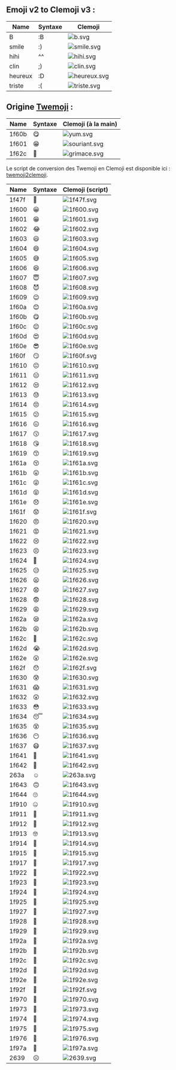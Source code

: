 ## Emoji v2 to Clemoji v3 :

| Name     |  Syntaxe  | Clemoji                       | 
| -------- | --------- | ----------------------------- | 
| B        |    :B     | ![b.svg](b.svg)               | 
| smile    |    :)     | ![smile.svg](smile.svg)       | 
| hihi     |    ^^     | ![hihi.svg](hihi.svg)         | 
| clin     |    ;)     | ![clin.svg](clin.svg)         | 
| heureux  |    :D     | ![heureux.svg](heureux.svg)   | 
| triste   |    :(     | ![triste.svg](triste.svg)     | 

## Origine [Twemoji](https://github.com/twitter/twemoji) :

| Name  |  Syntaxe  | Clemoji (à la main)     | 
| ----- | --- | ----------------------------- | 
| 1f60b | 😋 | ![yum.svg](yum.svg)           | 
| 1f601 | 😁 | ![souriant.svg](souriant.svg) | 
| 1f62c | 😬 | ![grimace.svg](grimace.svg)   | 

Le script de conversion des Twemoji en Clemoji est disponible ici : [twemoji2clemoji](twemoji2clemoji/).

| Name  | Syntaxe | Clemoji (script)    | 
| ----- | --- | ----------------------- |
| 1f47f | 👿 | ![1f47f.svg](1f47f.svg) | 
| 1f600 | 😀 | ![1f600.svg](1f600.svg) | 
| 1f601 | 😁 | ![1f601.svg](1f601.svg) | 
| 1f602 | 😂 | ![1f602.svg](1f602.svg) | 
| 1f603 | 😃 | ![1f603.svg](1f603.svg) | 
| 1f604 | 😄 | ![1f604.svg](1f604.svg) | 
| 1f605 | 😅 | ![1f605.svg](1f605.svg) | 
| 1f606 | 😆 | ![1f606.svg](1f606.svg) | 
| 1f607 | 😇 | ![1f607.svg](1f607.svg) | 
| 1f608 | 😈 | ![1f608.svg](1f608.svg) | 
| 1f609 | 😉 | ![1f609.svg](1f609.svg) | 
| 1f60a | 😊 | ![1f60a.svg](1f60a.svg) | 
| 1f60b | 😋 | ![1f60b.svg](1f60b.svg) | 
| 1f60c | 😌 | ![1f60c.svg](1f60c.svg) | 
| 1f60d | 😍 | ![1f60d.svg](1f60d.svg) | 
| 1f60e | 😎 | ![1f60e.svg](1f60e.svg) | 
| 1f60f | 😏 | ![1f60f.svg](1f60f.svg) | 
| 1f610 | 😐 | ![1f610.svg](1f610.svg) | 
| 1f611 | 😑 | ![1f611.svg](1f611.svg) | 
| 1f612 | 😒 | ![1f612.svg](1f612.svg) | 
| 1f613 | 😓 | ![1f613.svg](1f613.svg) | 
| 1f614 | 😔 | ![1f614.svg](1f614.svg) | 
| 1f615 | 😕 | ![1f615.svg](1f615.svg) | 
| 1f616 | 😖 | ![1f616.svg](1f616.svg) | 
| 1f617 | 😗 | ![1f617.svg](1f617.svg) | 
| 1f618 | 😘 | ![1f618.svg](1f618.svg) | 
| 1f619 | 😙 | ![1f619.svg](1f619.svg) | 
| 1f61a | 😚 | ![1f61a.svg](1f61a.svg) | 
| 1f61b | 😛 | ![1f61b.svg](1f61b.svg) | 
| 1f61c | 😜 | ![1f61c.svg](1f61c.svg) | 
| 1f61d | 😝 | ![1f61d.svg](1f61d.svg) | 
| 1f61e | 😞 | ![1f61e.svg](1f61e.svg) | 
| 1f61f | 😟 | ![1f61f.svg](1f61f.svg) | 
| 1f620 | 😠 | ![1f620.svg](1f620.svg) | 
| 1f621 | 😡 | ![1f621.svg](1f621.svg) | 
| 1f622 | 😢 | ![1f622.svg](1f622.svg) | 
| 1f623 | 😣 | ![1f623.svg](1f623.svg) | 
| 1f624 | 😤 | ![1f624.svg](1f624.svg) | 
| 1f625 | 😥 | ![1f625.svg](1f625.svg) | 
| 1f626 | 😦 | ![1f626.svg](1f626.svg) | 
| 1f627 | 😧 | ![1f627.svg](1f627.svg) | 
| 1f628 | 😨 | ![1f628.svg](1f628.svg) | 
| 1f629 | 😩 | ![1f629.svg](1f629.svg) | 
| 1f62a | 😪 | ![1f62a.svg](1f62a.svg) | 
| 1f62b | 😫 | ![1f62b.svg](1f62b.svg) | 
| 1f62c | 😬 | ![1f62c.svg](1f62c.svg) | 
| 1f62d | 😭 | ![1f62d.svg](1f62d.svg) | 
| 1f62e | 😮 | ![1f62e.svg](1f62e.svg) | 
| 1f62f | 😯 | ![1f62f.svg](1f62f.svg) | 
| 1f630 | 😰 | ![1f630.svg](1f630.svg) | 
| 1f631 | 😱 | ![1f631.svg](1f631.svg) | 
| 1f632 | 😲 | ![1f632.svg](1f632.svg) | 
| 1f633 | 😳 | ![1f633.svg](1f633.svg) | 
| 1f634 | 😴 | ![1f634.svg](1f634.svg) | 
| 1f635 | 😵 | ![1f635.svg](1f635.svg) | 
| 1f636 | 😶 | ![1f636.svg](1f636.svg) | 
| 1f637 | 😷 | ![1f637.svg](1f637.svg) | 
| 1f641 | 🙁 | ![1f641.svg](1f641.svg) | 
| 1f642 | 🙂 | ![1f642.svg](1f642.svg) | 
| 263a | ☺ | ![263a.svg](263a.svg) | 
| 1f643 | 🙃 | ![1f643.svg](1f643.svg) | 
| 1f644 | 🙄 | ![1f644.svg](1f644.svg) | 
| 1f910 | 🤐 | ![1f910.svg](1f910.svg) | 
| 1f911 | 🤑 | ![1f911.svg](1f911.svg) | 
| 1f912 | 🤒 | ![1f912.svg](1f912.svg) | 
| 1f913 | 🤓 | ![1f913.svg](1f913.svg) | 
| 1f914 | 🤔 | ![1f914.svg](1f914.svg) | 
| 1f915 | 🤕 | ![1f915.svg](1f915.svg) | 
| 1f917 | 🤗 | ![1f917.svg](1f917.svg) | 
| 1f922 | 🤢 | ![1f922.svg](1f922.svg) | 
| 1f923 | 🤣 | ![1f923.svg](1f923.svg) | 
| 1f924 | 🤤 | ![1f924.svg](1f924.svg) | 
| 1f925 | 🤥 | ![1f925.svg](1f925.svg) | 
| 1f927 | 🤧 | ![1f927.svg](1f927.svg) | 
| 1f928 | 🤨 | ![1f928.svg](1f928.svg) | 
| 1f929 | 🤩 | ![1f929.svg](1f929.svg) | 
| 1f92a | 🤪 | ![1f92a.svg](1f92a.svg) | 
| 1f92b | 🤫 | ![1f92b.svg](1f92b.svg) | 
| 1f92c | 🤬 | ![1f92c.svg](1f92c.svg) | 
| 1f92d | 🤭 | ![1f92d.svg](1f92d.svg) | 
| 1f92e | 🤮 | ![1f92e.svg](1f92e.svg) | 
| 1f92f | 🤯 | ![1f92f.svg](1f92f.svg) | 
| 1f970 | 🥰 | ![1f970.svg](1f970.svg) | 
| 1f973 | 🥳 | ![1f973.svg](1f973.svg) | 
| 1f974 | 🥴 | ![1f974.svg](1f974.svg) | 
| 1f975 | 🥵 | ![1f975.svg](1f975.svg) | 
| 1f976 | 🥶 | ![1f976.svg](1f976.svg) | 
| 1f97a | 🥺 | ![1f97a.svg](1f97a.svg) | 
| 2639 | ☹ | ![2639.svg](2639.svg) | 
